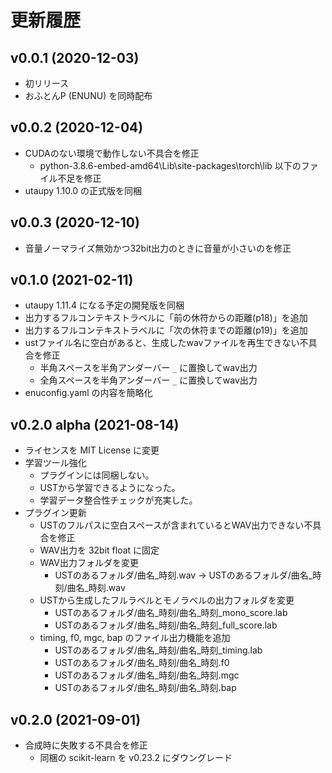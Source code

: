 # 更新履歴

## v0.0.1 (2020-12-03)

- 初リリース
- おふとんP (ENUNU) を同時配布

## v0.0.2 (2020-12-04)

- CUDAのない環境で動作しない不具合を修正
  - python-3.8.6-embed-amd64\Lib\site-packages\torch\lib 以下のファイル不足を修正
- utaupy 1.10.0 の正式版を同梱

## v0.0.3 (2020-12-10)

- 音量ノーマライズ無効かつ32bit出力のときに音量が小さいのを修正

## v0.1.0 (2021-02-11)

- utaupy 1.11.4 になる予定の開発版を同梱
- 出力するフルコンテキストラベルに「前の休符からの距離(p18)」を追加
- 出力するフルコンテキストラベルに「次の休符までの距離(p19)」を追加
- ustファイル名に空白があると、生成したwavファイルを再生できない不具合を修正
  - 半角スペースを半角アンダーバー `_` に置換してwav出力
  - 全角スペースを半角アンダーバー `_` に置換してwav出力
- enuconfig.yaml の内容を簡略化

## v0.2.0 alpha (2021-08-14)

- ライセンスを MIT License に変更
- 学習ツール強化
  - プラグインには同梱しない。
  - USTから学習できるようになった。
  - 学習データ整合性チェックが充実した。
- プラグイン更新
  - USTのフルパスに空白スペースが含まれているとWAV出力できない不具合を修正
  - WAV出力を 32bit float に固定
  - WAV出力フォルダを変更
      - USTのあるフォルダ/曲名_時刻.wav -> USTのあるフォルダ/曲名_時刻/曲名_時刻.wav
  - USTから生成したフルラベルとモノラベルの出力フォルダを変更
    - USTのあるフォルダ/曲名_時刻/曲名_時刻_mono_score.lab
    - USTのあるフォルダ/曲名_時刻/曲名_時刻_full_score.lab
  - timing, f0, mgc, bap のファイル出力機能を追加
    - USTのあるフォルダ/曲名_時刻/曲名_時刻_timing.lab
    - USTのあるフォルダ/曲名_時刻/曲名_時刻.f0
    - USTのあるフォルダ/曲名_時刻/曲名_時刻.mgc
    - USTのあるフォルダ/曲名_時刻/曲名_時刻.bap

## v0.2.0 (2021-09-01)

- 合成時に失敗する不具合を修正
  - 同梱の scikit-learn を v0.23.2 にダウングレード
